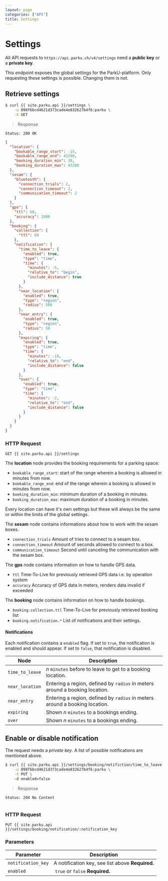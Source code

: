 ```yaml
---
layout: page
categories: ["API"]
title: Settings
---
```


# Settings

All API requests to `https://api.parku.ch/v4/settings` need a __public key__ or a __private key__.

This endpoint exposes the global settings for the ParkU-platform.
Only requesting these settings is possible. Changing them is not.

## Retrieve settings

```sh
$ curl {{ site.parku.api }}/settings \
    -u 098f6bcd4621d373cade4e832627b4f6:parku \
    -X GET
```

> Response

```nginx
Status: 200 OK
```
```json
{
  "location": {
    "bookable_range_start": -15,
    "bookable_range_end": 43200,
    "booking_duration_min": 30,
    "booking_duration_max": 43200
  },
  "sesam": {
    "bluetooth": {
      "connection_trials": 2,
      "connection_timeout": 2,
      "communication_timeout": 2
    }
  },
  "gps": {
    "ttl": 60,
    "accuracy": 1000
  },
  "booking": {
    "collection": {
      "ttl": 60
    },
    "notification": {
      "time_to_leave": {
        "enabled": true,
        "type": "time",
        "time": {
          "minutes": -5,
          "relative_to": "begin",
          "include_distance": true
        }
      },
      "near_location": {
        "enabled": true,
        "type": "region",
        "radius": 500
      },
      "near_entry": {
        "enabled": true,
        "type": "region",
        "radius": 50
      },
      "expiring": {
        "enabled": true,
        "type": "time",
        "time": {
          "minutes": -10,
          "relative_to": "end",
          "include_distance": false
        }
      },
      "over": {
        "enabled": true,
        "type": "time",
        "time": {
          "minutes": -2,
          "relative_to": "end",
          "include_distance": false
        }
      }
    }
  }
}
```

### HTTP Request

`GET {{ site.parku.api }}/settings`

The **location** node provides the booking requirements for a parking space:

* `bookable_range_start`: start of the range wherein a booking is allowed in minutes from now.
* `bookable_range_end`: end of the range wherein a booking is allowed in minutes from now.
* `booking_duration_min`: minimum duration of a booking in minutes.
* `booking_duration_max`: maximum duration of a booking in minutes.

Every location can have it's own settings but these will always be the same or within the limits of the global settings.

The **sesam** node contains informations about how to work with the sesam boxes.

* `connection_trials` Amount of tries to connect to a sesam box.
* `connection_timeout` Amount of seconds allowed to connect to a box.
* `communication_timeout` Second until canceling the communication with the sesam box.

The **gps** node contains information on how to handle GPS data.

* `ttl` Time-To-Live for previously retrieved GPS data i.e. by operation system
* `accuracy` Accuracy of GPS data in meters, renders data invalid if exceeded

The **booking** node contains information on how to handle bookings.

* `booking.collection.ttl` Time-To-Live for previously retrieved booking list
* `booking.notification.*` List of notifications and their settings.

#### Notifications

Each notification contains a `enabled` flag.
If set to `true`, the notification is enabled and should appear.
If set to `false`, that notification is disabled.

Node            | Description
---             | ---
`time_to_leave` | _n_ `minutes` before to leave to get to a booking location.
`near_location` | Entering a region, defined by `radius` in meters around a booking location.
`near_entry`    | Entering a region, defined by `radius` in meters around a booking location.
`expiring`      | Shown _n_ `minutes` to a bookings ending.
`over`          | Shown _n_ `minutes` to a bookings ending.

## Enable or disable notification

The request needs a _private key_. A list of possible notifications are mentioned above.

```sh
$ curl {{ site.parku.api }}/settings/booking/notifiction/time_to_leave \
    -u 098f6bcd4621d373cade4e832627b4f6:parku \
    -X PUT \  
    -d enabled=false
```

> Response

```nginx
Status: 204 No Content
```
```

```

### HTTP Request

`PUT {{ site.parku.api }}/settings/booking/notification/:notification_key`

### Parameters

Parameter          | Description
---                | ---
`notification_key` | A notification key, see list above __Required.__
`enabled`          | `true` or `false` __Required.__
